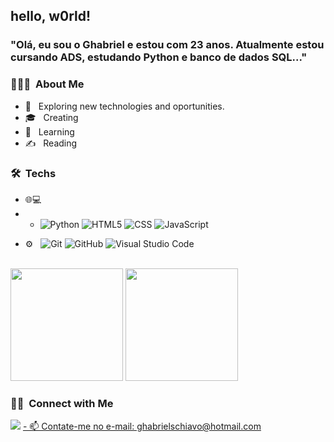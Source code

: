 

<h2> hello, w0rld! </h2>
<h3> "Olá, eu sou o Ghabriel e estou com 23 anos.
Atualmente estou cursando ADS, estudando Python e banco de dados SQL..." </h3>

<h3> 👨🏻‍💻 &nbsp;About Me </h3>

- 🤔 &nbsp; Exploring new technologies and oportunities.
- 🎓 &nbsp; Creating 
- 🌱 &nbsp; Learning
- ✍️ &nbsp; Reading
<h3> 🛠 &nbsp;Techs</h3>

 

- 🌐💻 &nbsp;
- - ![Python](https://img.shields.io/badge/-Python-333333?style=flat&logo=python)
  ![HTML5](https://img.shields.io/badge/-HTML5-333333?style=flat&logo=HTML5)
  ![CSS](https://img.shields.io/badge/-CSS-333333?style=flat&logo=CSS3&logoColor=1572B6)
  ![JavaScript](https://img.shields.io/badge/-JavaScript-333333?style=flat&logo=javascript)

  
<!--
- 🛢 &nbsp;
  ![MySQL](https://img.shields.io/badge/-MySQL-333333?style=flat&logo=mysql)
  ![MongoDB](https://img.shields.io/badge/-MongoDB-333333?style=flat&logo=mongodb) -->
- ⚙️ &nbsp;
 ![Git](https://img.shields.io/badge/-Git-333333?style=flat&logo=git)
 ![GitHub](https://img.shields.io/badge/-GitHub-333333?style=flat&logo=github)   ![Visual Studio Code](https://img.shields.io/badge/-Visual%20Studio%20Code-333333?style=flat&logo=visual-studio-code&logoColor=007ACC)

  
<br/>


  <img height="180em" src="https://github-readme-stats.vercel.app/api?username=Ghabriel99&theme=buefy&show_icons=true" />
  <img height="180em" src="https://github-readme-stats.vercel.app/api/top-langs/?username=Ghabriel99&theme=buefy&layout=compact" />
</a>

<br/>

<h3> 🤝🏻 &nbsp;Connect with Me </h3>
<a href="https://www.linkedin.com/in/ghabriel-marchesi-schiavo-2b080320b/" target="_blank"><img src="https://img.shields.io/badge/-LinkedIn-%230077B5?style=for-the-badge&logo=linkedin&logoColor=white" target="_blank"></a>
<a href="https://github.com/Ghabriel99" target="_blank">
 - 📫 Contate-me no e-mail: ghabrielschiavo@hotmail.com
